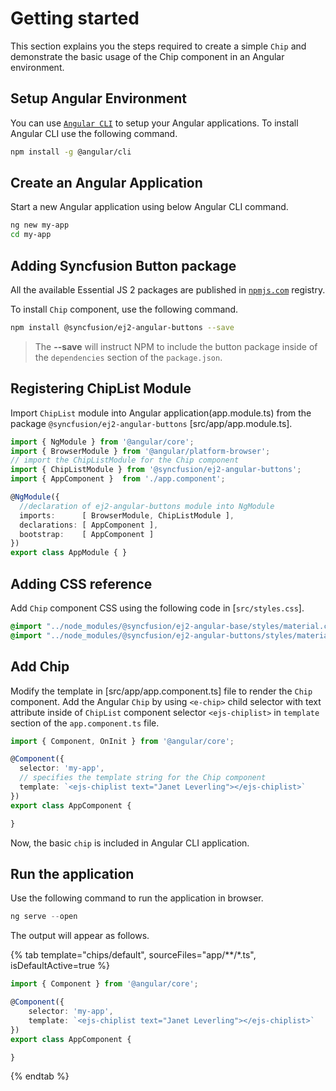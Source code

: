 # Getting started

This section explains you the steps required to create a simple `Chip` and demonstrate the basic usage of the Chip component in an Angular environment.

## Setup Angular Environment

You can use [`Angular CLI`](https://github.com/angular/angular-cli) to setup your Angular applications.
To install Angular CLI use the following command.

```bash
npm install -g @angular/cli
```

## Create an Angular Application

Start a new Angular application using below Angular CLI command.

```bash
ng new my-app
cd my-app
```

## Adding Syncfusion Button package

All the available Essential JS 2 packages are published in [`npmjs.com`](https://www.npmjs.com/~syncfusionorg) registry.

To install `Chip` component, use the following command.

```bash
npm install @syncfusion/ej2-angular-buttons --save
```

> The **--save** will instruct NPM to include the button package inside of the `dependencies` section of the `package.json`.

## Registering ChipList Module

Import `ChipList` module into Angular application(app.module.ts) from the package `@syncfusion/ej2-angular-buttons` [src/app/app.module.ts].

```typescript
import { NgModule } from '@angular/core';
import { BrowserModule } from '@angular/platform-browser';
// import the ChipListModule for the Chip component
import { ChipListModule } from '@syncfusion/ej2-angular-buttons';
import { AppComponent }  from './app.component';

@NgModule({
  //declaration of ej2-angular-buttons module into NgModule
  imports:      [ BrowserModule, ChipListModule ],
  declarations: [ AppComponent ],
  bootstrap:    [ AppComponent ]
})
export class AppModule { }
```

## Adding CSS reference

Add `Chip` component CSS using the following code in [`src/styles.css`].

```css
@import "../node_modules/@syncfusion/ej2-angular-base/styles/material.css";
@import "../node_modules/@syncfusion/ej2-angular-buttons/styles/material.css";
```

## Add Chip

Modify the template in [src/app/app.component.ts] file to render the `Chip` component. Add the Angular `Chip` by using `<e-chip>` child selector with text attribute inside of `ChipList` component selector `<ejs-chiplist>` in `template` section of the `app.component.ts` file.

```typescript
import { Component, OnInit } from '@angular/core';

@Component({
  selector: 'my-app',
  // specifies the template string for the Chip component
  template: `<ejs-chiplist text="Janet Leverling"></ejs-chiplist>`
})
export class AppComponent {

}

```

Now, the basic `chip` is included in Angular CLI application.

## Run the application

Use the following command to run the application in browser.

```javascript
ng serve --open
```

The output will appear as follows.

{% tab template="chips/default", sourceFiles="app/**/*.ts", isDefaultActive=true %}

```typescript
import { Component } from '@angular/core';

@Component({
    selector: 'my-app',
    template: `<ejs-chiplist text="Janet Leverling"></ejs-chiplist>`
})
export class AppComponent {

}

```

{% endtab %}
